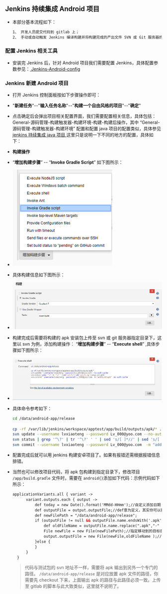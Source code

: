 ## Jenkins 持续集成 Android 项目

- 本部分基本流程如下：

  ```bash
  1、 开发人员提交代码到 gitlab 上；
  2、 手动或自动触发 Jenkins 编译构建并将构建完成的产出文件 SVN 或 Git 服务器的指定目录下；
  ```

### 配置 Jenkins 相关工具

- 安装完 Jenkins 后，针对 Android 项目我们需要配置 Jenkins，具体配置参数参见：[ Jenkins-Android-config ](jenkins-android-config.md)


### Jenkins 新建 Android 项目
- 打开 Jenkins 控制面板按如下步骤操作即可：
- "**新建任务**"--"**输入任务名称**"--"**构建一个自由风格的项目**"--"**确定**"
- 点击确定后会弹出项目相关配置界面，我们需要配置相关信息，具体包括： General-源码管理-构建触发器-构建环境-构建-构建后操作，其中 “General-源码管理-构建触发器-构建环境” 配置和配置 java 项目的配置类似，具体参见 [ jenkins 持续集成 java 项目](ci-java-war-project-config.md),这里只是说明一下不同的地方的配置，具体如下：

- **构建操作**
- “**增加构建步骤**” -- “**Invoke Gradle Script**” 如下图所示：
- ![jenkins-android-c](images/jenkins-android-c.png "jenkins gradle 配置")

- 具体构建信息如下图所示：
- ![jenkins-android-d](images/jenkins-android-d.png "jenkins gradle 构建")

- 构建完成后需要将构建的 apk 安装包上传至 svn 或 git 服务器指定目录下，这里以 svn 为例，添加构建操作： “**增加构建步骤**” -- “**Execute shell**” ,具体步骤如下图所示：
- ![jenkins-android-e](images/jenkins-android-e.png "Jenkins 构建步骤")

- 具体命令参考如下：

  ```bash
  cd /data/android-app/release

  cp -rf /var/lib/jenkins/workspace/apptest/app/build/outputs/apk/* .
  svn update --username lvxiaoteng --password Lv_000@yoo.com --no-auth-cache
  svn status | grep '^\?' | tr '^\?' ' ' | sed 's/[ ]*//' | sed 's/[ ]/\\ /g' | xargs svn add
  svn commit --username lvxiaoteng --password Lv_000@yoo.com  -m "add build apk" --no-auth-cache
  ```

- 配置完成后就可以用 jenkins 构建安卓项目了。如果有报错还需根据报错信息排错。

- 当然也可以修改项目代码，将 apk 包构建到指定目录下，修改项目 `/app/build.gradle`  文件时，需要在 `android{}`添加如下代码：示例代码如下所示：

  ```xml
  applicationVariants.all { variant ->
        variant.outputs.each { output ->
            def today = new Date().format('MMdd-HHmm');//自定义添加日期
            def outputFile = output.outputFile;//def意为定义，其实你可以把它当做String outputFile = output.outputFile这样来理解
            def newFilePath = "/data/android-app/release";
            if (outputFile != null && outputFile.name.endsWith('.apk')) {
                def oldFileName = outputFile.name.replace(".apk","-" + defaultConfig.versionName + ".apk");//replace方法，将原本的xxx-release.apk更名为xxx-release-0802-1212-v1.0.0.apk这样的apk命名
                File newFile = new File(newFilePath);//指定移动到的目标目录
                output.outputFile = new File(newFile,oldFileName );//创建并生成目标目录
            }else {
            }
        }
    }
  ```


  > 代码与测试包的 svn 地址不一样，需要将 apk 输出到另外一个专门的路径。 `/data/android-app/release` 是对应放置 apk 文件的路径，你需要先 checkout 下来，上面输出 apk 的路径与此路径必须一致。上传至 gitlab 的脚本与此大致类似，这里就不说明了。

